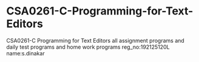 # CSA0261-C-Programming-for-Text-Editors
CSA0261-C Programming for Text Editors all assignment programs and daily test programs and home work programs reg_no:192125120L name:s.dinakar
